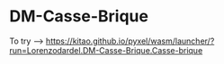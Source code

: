 # DM-Casse-Brique

To try --> https://kitao.github.io/pyxel/wasm/launcher/?run=Lorenzodardel.DM-Casse-Brique.Casse-brique
